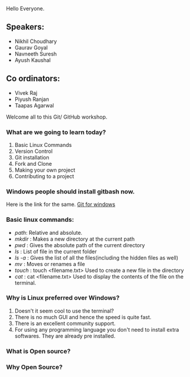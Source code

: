 Hello Everyone.

## Speakers: 

* Nikhil Choudhary
* Gaurav Goyal
* Navneeth Suresh 
* Ayush Kaushal

## Co ordinators:

* Vivek Raj
* Piyush Ranjan
* Taapas Agarwal



Welcome all to this Git/ GitHub workshop.


### What are we going to learn today?

1. Basic Linux Commands
2. Version Control
3. Git installation
4. Fork and Clone
5. Making your own project
6. Contributing to a project


### Windows people should install gitbash now.

Here is the link for the same.  [Git for windows]( https://github.com/…/v2.19.0.windows.1/Git-2.19.0-32-bit.exe)


### Basic linux commands:

* *path*: Relative and absolute.
* *mkdir* : Makes a new directory at the current path
* *pwd* : Gives the absolute path of the current directory
* *ls* : List of file in the current folder
* *ls -a* : Gives the list of all the files(including the hidden files as well)
* *mv* : Moves or renames a file
* *touch* : touch <filename.txt>  Used to create a new file in the directory
* *cat* : cat <filename.txt> Used to display the contents of the file on the terminal.


### Why is Linux preferred over Windows?

1. Doesn't it seem cool to use the terminal?
2. There is no much GUI and hence the speed is quite fast.
3. There is an excellent community support.
4. For using any programming language you don't need to install extra softwares. They are already pre installed.



### What is Open source?



### Why Open Source?







